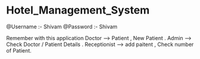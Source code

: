 # Hotel_Management_System
@Username :- Shivam
@Password :- Shivam

Remember with this application
Doctor --> Patient , New Patient .
Admin -->  Check Doctor / Patient Details .
Receptionist --> add paitent , Check number of Patient.
